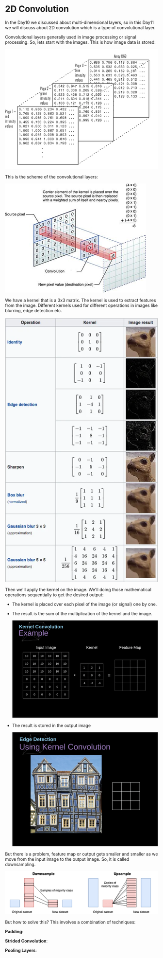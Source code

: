 # 2D Convolution

In the Day10 we discussed about multi-dimensional layers, so in this Day11 we will discuss about 2D convolution which is a type of convolutional layer. 

Convolutional layers generally used in image processing or signal processing. So, lets start with the images. This is how image data is stored:

![alt text](image.png)

This is the scheme of the convolutional layers:

![alt text](image-1.png)

We have a kernel that is a 3x3 matrix. The kernel is used to extract features from the image. Different kernels used for different operations in images like blurring, edge detection etc.

![alt text](image-2.png)

Then we'll apply the kernel on the image. We'll doing those mathematical operations sequentially to get the desired output:

- The kernel is placed over each pixel of the image (or signal) one by one.
- The result is the sum of the multiplication of the kernel and the image.

  ![alt text](kernel-convolution.gif)

- The result is stored in the output image
  
  ![alt text](edge-detection.gif)

But there is a problem, feature map or output gets smaller and smaller as we move from the input image to the output image. So, it is called downsampling.

![alt text](image-4.png)

But how to solve this? This involves a combination of techniques:

**Padding**: 

**Strided Convolution**:

**Pooling Layers**: 